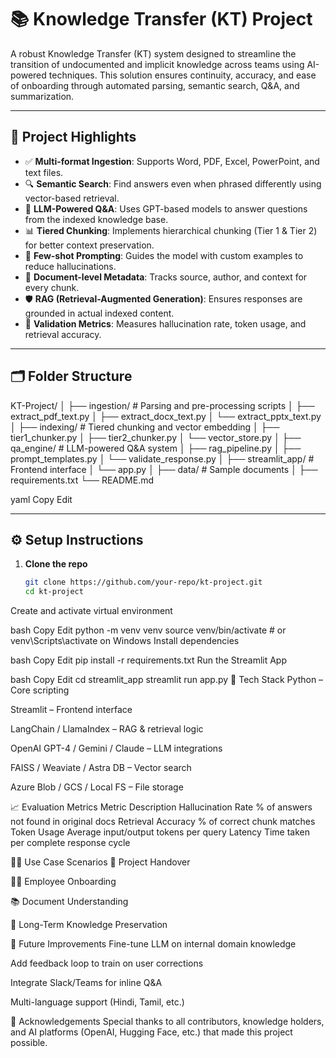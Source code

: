 # 📚 Knowledge Transfer (KT) Project

A robust Knowledge Transfer (KT) system designed to streamline the transition of undocumented and implicit knowledge across teams using AI-powered techniques. This solution ensures continuity, accuracy, and ease of onboarding through automated parsing, semantic search, Q&A, and summarization.

---

## 🚀 Project Highlights

- ✅ **Multi-format Ingestion**: Supports Word, PDF, Excel, PowerPoint, and text files.
- 🔍 **Semantic Search**: Find answers even when phrased differently using vector-based retrieval.
- 🤖 **LLM-Powered Q&A**: Uses GPT-based models to answer questions from the indexed knowledge base.
- 📊 **Tiered Chunking**: Implements hierarchical chunking (Tier 1 & Tier 2) for better context preservation.
- 🧠 **Few-shot Prompting**: Guides the model with custom examples to reduce hallucinations.
- 💾 **Document-level Metadata**: Tracks source, author, and context for every chunk.
- 🛡️ **RAG (Retrieval-Augmented Generation)**: Ensures responses are grounded in actual indexed content.
- 🧪 **Validation Metrics**: Measures hallucination rate, token usage, and retrieval accuracy.

---

## 🗂️ Folder Structure
KT-Project/
│
├── ingestion/ # Parsing and pre-processing scripts
│ ├── extract_pdf_text.py
│ ├── extract_docx_text.py
│ └── extract_pptx_text.py
│
├── indexing/ # Tiered chunking and vector embedding
│ ├── tier1_chunker.py
│ ├── tier2_chunker.py
│ └── vector_store.py
│
├── qa_engine/ # LLM-powered Q&A system
│ ├── rag_pipeline.py
│ ├── prompt_templates.py
│ └── validate_response.py
│
├── streamlit_app/ # Frontend interface
│ └── app.py
│
├── data/ # Sample documents
│
├── requirements.txt
└── README.md

yaml
Copy
Edit

---

## ⚙️ Setup Instructions

1. **Clone the repo**
   ```bash
   git clone https://github.com/your-repo/kt-project.git
   cd kt-project
Create and activate virtual environment

bash
Copy
Edit
python -m venv venv
source venv/bin/activate  # or venv\Scripts\activate on Windows
Install dependencies

bash
Copy
Edit
pip install -r requirements.txt
Run the Streamlit App

bash
Copy
Edit
cd streamlit_app
streamlit run app.py
🔧 Tech Stack
Python – Core scripting

Streamlit – Frontend interface

LangChain / LlamaIndex – RAG & retrieval logic

OpenAI GPT-4 / Gemini / Claude – LLM integrations

FAISS / Weaviate / Astra DB – Vector search

Azure Blob / GCS / Local FS – File storage

📈 Evaluation Metrics
Metric	Description
Hallucination Rate	% of answers not found in original docs
Retrieval Accuracy	% of correct chunk matches
Token Usage	Average input/output tokens per query
Latency	Time taken per complete response cycle

👨‍💻 Use Case Scenarios
🔄 Project Handover

🧑‍🏫 Employee Onboarding

📚 Document Understanding

🧠 Long-Term Knowledge Preservation

📝 Future Improvements
 Fine-tune LLM on internal domain knowledge

 Add feedback loop to train on user corrections

 Integrate Slack/Teams for inline Q&A

 Multi-language support (Hindi, Tamil, etc.)

🙌 Acknowledgements
Special thanks to all contributors, knowledge holders, and AI platforms (OpenAI, Hugging Face, etc.) that made this project possible.



